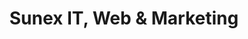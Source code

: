 ---
title: "Sunex IT, Web & Marketing"
url: /schlieren/sunex-it-web-und-marketing/
shop: Computer
---